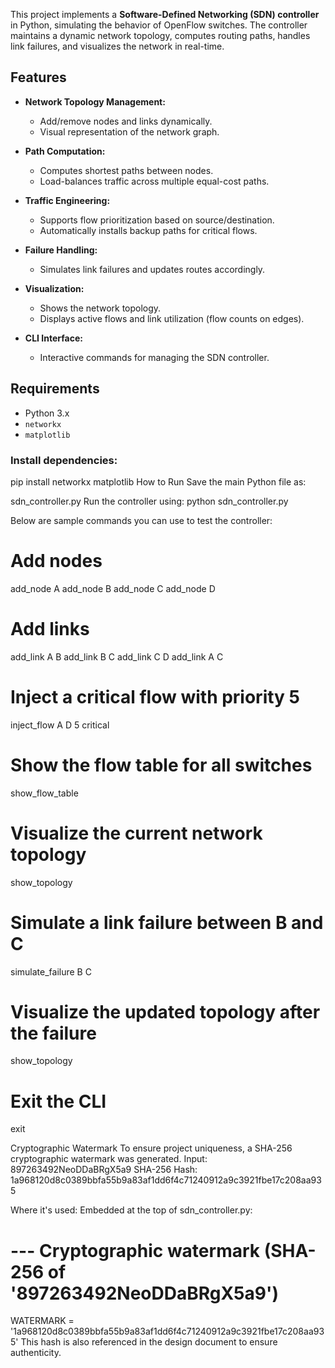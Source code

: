 This project implements a **Software-Defined Networking (SDN) controller** in Python, simulating the behavior of OpenFlow switches. 
The controller maintains a dynamic network topology, computes routing paths, handles link failures, and visualizes the network in real-time.

## Features

- **Network Topology Management:**
  - Add/remove nodes and links dynamically.
  - Visual representation of the network graph.

- **Path Computation:**
  - Computes shortest paths between nodes.
  - Load-balances traffic across multiple equal-cost paths.

- **Traffic Engineering:**
  - Supports flow prioritization based on source/destination.
  - Automatically installs backup paths for critical flows.

- **Failure Handling:**
  - Simulates link failures and updates routes accordingly.

- **Visualization:**
  - Shows the network topology.
  - Displays active flows and link utilization (flow counts on edges).

- **CLI Interface:**
  - Interactive commands for managing the SDN controller.

## Requirements

- Python 3.x
- `networkx`
- `matplotlib`

### Install dependencies:
pip install networkx matplotlib
How to Run
Save the main Python file as:

sdn_controller.py
Run the controller using:
python sdn_controller.py

Below are sample commands you can use to test the controller:

# Add nodes
add_node A
add_node B
add_node C
add_node D

# Add links
add_link A B
add_link B C
add_link C D
add_link A C

# Inject a critical flow with priority 5
inject_flow A D 5 critical

# Show the flow table for all switches
show_flow_table

# Visualize the current network topology
show_topology

# Simulate a link failure between B and C
simulate_failure B C

# Visualize the updated topology after the failure
show_topology

# Exit the CLI
exit

Cryptographic Watermark
To ensure project uniqueness, a SHA-256 cryptographic watermark was generated.
Input:
897263492NeoDDaBRgX5a9
SHA-256 Hash:
1a968120d8c0389bbfa55b9a83af1dd6f4c71240912a9c3921fbe17c208aa935

Where it's used:
Embedded at the top of sdn_controller.py:

# --- Cryptographic watermark (SHA-256 of '897263492NeoDDaBRgX5a9')
WATERMARK = '1a968120d8c0389bbfa55b9a83af1dd6f4c71240912a9c3921fbe17c208aa935'
This hash is also referenced in the design document to ensure authenticity.

